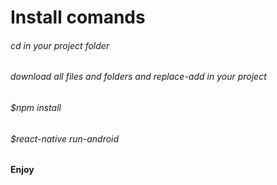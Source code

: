 # Install comands
###### cd in your project folder
###### download all files and folders and replace-add in your project
###### $npm install
###### $react-native run-android
#### Enjoy
